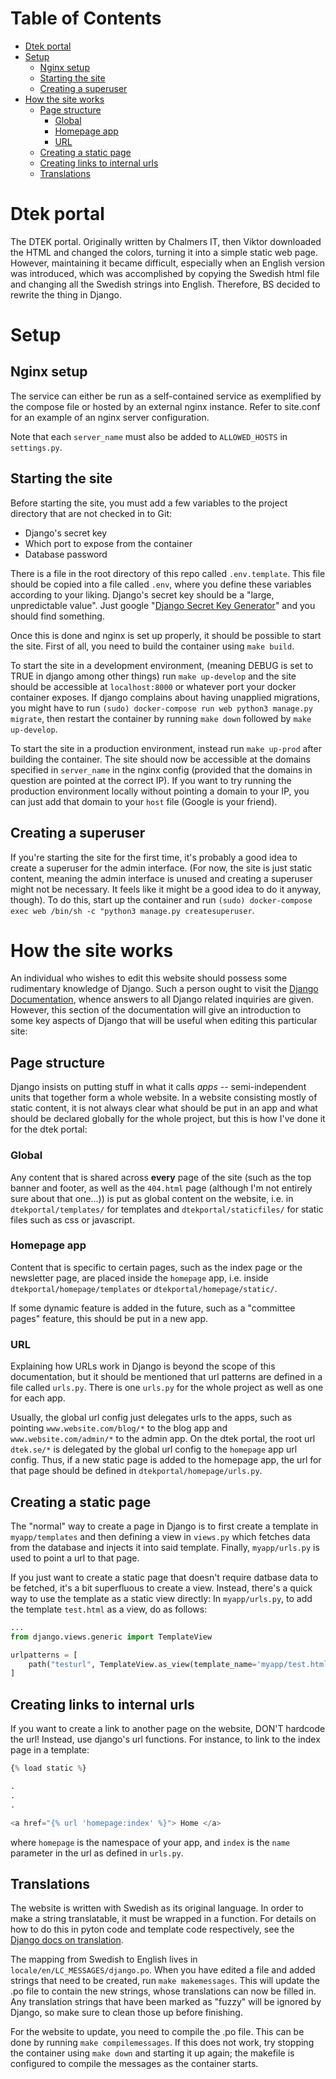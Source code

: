 Table of Contents
=================

   * [Dtek portal](#dtek-portal)
   * [Setup](#setup)
      * [Nginx setup](#nginx-setup)
      * [Starting the site](#starting-the-site)
      * [Creating a superuser](#creating-a-superuser)
   * [How the site works](#how-the-site-works)
      * [Page structure](#page-structure)
         * [Global](#global)
         * [Homepage app](#homepage-app)
         * [URL](#url)
      * [Creating a static page](#creating-a-static-page)
      * [Creating links to internal urls](#creating-links-to-internal-urls)
      * [Translations](#translations)

# Dtek portal

The DTEK portal. Originally written by Chalmers IT, then Viktor downloaded the
HTML and changed the colors, turning it into a simple static web page. However,
maintaining it became difficult, especially when an English version was
introduced, which was accomplished by copying the Swedish html file and changing
all the Swedish strings into English. Therefore, BS decided to rewrite the thing
in Django.

# Setup

## Nginx setup

The service can either be run as a self-contained service as exemplified by the
compose file or hosted by an external nginx instance. Refer to site.conf for an
example of an nginx server configuration.

Note that each `server_name` must also be added to `ALLOWED_HOSTS` in
`settings.py`.

## Starting the site

Before starting the site, you must add a few variables to the project directory
that are not checked in to Git:

* Django's secret key
* Which port to expose from the container
* Database password

There is a file in the root directory of this repo called
`.env.template`.  This file should be copied into a file called
`.env`, where you define these variables according to your liking.
Django's secret key should be a "large, unpredictable value".  Just google
"[Django Secret Key Generator](https://www.miniwebtool.com/django-secret-key-generator/)" and you should find something.

Once this is done and nginx is set up properly, it should be possible to start the site. First of
all, you need to build the container using `make build`.

To start the site in a development environment, (meaning DEBUG is set to TRUE in
django among other things) run `make up-develop` and the site should be
accessible at `localhost:8000` or whatever port your docker container exposes.
If django complains about having unapplied migrations, you might have to run
`(sudo) docker-compose run web python3 manage.py migrate`, then restart the
container by running `make down` followed by `make up-develop`.

To start the site in a production environment, instead run `make up-prod` after
building the container. The site should now be accessible at the domains
specified in `server_name` in the nginx config (provided that the domains in
question are pointed at the correct IP). If you want to try running the
production environment locally without pointing a domain to your IP, you can
just add that domain to your `host` file (Google is your friend).

## Creating a superuser

If you're starting the site for the first time, it's probably a good idea to create a superuser for the admin interface. (For now, the site is just static content, meaning the admin interface is unused and creating a superuser might not be necessary. It feels like it might be a good idea to do it anyway, though). To do this, start up the container and run `(sudo) docker-compose exec web /bin/sh -c "python3 manage.py createsuperuser`.

# How the site works

An individual who wishes to edit this website should possess some rudimentary
knowledge of Django. Such a person ought to visit the [Django
Documentation](https://docs.djangoproject.com/), whence answers to all Django
related inquiries are given. However, this section of the documentation will
give an introduction to some key aspects of Django that will be useful when
editing this particular site:

## Page structure

Django insists on putting stuff in what it calls *apps* -- semi-independent
units that together form a whole website. In a website consisting mostly of
static content, it is not always clear what should be put in an app and what
should be declared globally for the whole project, but this is how I've done it
for the dtek portal:

### Global

Any content that is shared across **every** page of the site (such as the top
banner and footer, as well as the `404.html` page (although I'm not entirely
sure about that one...)) is put as global content on the website, i.e. in
`dtekportal/templates/` for templates and `dtekportal/staticfiles/`  for static
files such as css or javascript.

### Homepage app

Content that is specific to certain pages, such as the index page or the
newsletter page, are placed inside the `homepage` app, i.e. inside
`dtekportal/homepage/templates` or `dtekportal/homepage/static/`.

If some dynamic feature is added in the future, such as a "committee pages" feature,
this should be put in a new app.

### URL

Explaining how URLs work in Django is beyond the scope of this documentation,
but it should be mentioned that url patterns are defined in a file called
`urls.py`. There is one `urls.py` for the whole project as well as one for each
app.

Usually, the global url config just delegates urls to the apps, such as
pointing `www.website.com/blog/*` to the blog app and `www.website.com/admin/*`
to the admin app.  On the dtek portal, the root url `dtek.se/*` is delegated by
the global url config to the `homepage` app url config. Thus, if a new static
page is added to the homepage app, the url for that page should be defined in
`dtekportal/homepage/urls.py`.

## Creating a static page

The "normal" way to create a page in Django is to first create a template in
`myapp/templates` and then defining a view in `views.py` which fetches data
from the database and injects it into said template.  Finally, `myapp/urls.py`
is used to point a url to that page.

If you just want to create a static page that doesn't require datbase data to
be fetched, it's a bit superfluous to create a view. Instead, there's a quick
way to use the template as a static view directly: In `myapp/urls.py`, to add
the template `test.html` as a view, do as follows:

```python
...
from django.views.generic import TemplateView

urlpatterns = [
    path("testurl", TemplateView.as_view(template_name='myapp/test.html'), name='test'),
]
```

## Creating links to internal urls

If you want to create a link to another page on the website, DON'T hardcode the url!
Instead, use django's url functions. For instance, to link to the index page in a template:

```python
{% load static %}

.
.
.

<a href="{% url 'homepage:index' %}"> Home </a>
```

where `homepage` is the namespace of your app, and `index` is the `name`
parameter in the url as defined in `urls.py`.

## Translations

The website is written with Swedish as its original language. In order to make a string translatable,  it must be wrapped in a function. For details on how to do this in pyton code and template code respectively, see the [Django docs on translation](https://docs.djangoproject.com/en/2.1/topics/i18n/translation/).

The mapping from Swedish to English lives in `locale/en/LC_MESSAGES/django.po`. When you have edited a file and added strings that need to be created, run `make makemessages`. This will update the .po file to contain the new strings, whose translations can now be filled in. Any translation strings that have been marked as "fuzzy" will be ignored by Django, so make sure to clean those up before finishing.

For the website to update, you need to compile the .po file. This can be done by running `make compilemessages`. If this does not work, try stopping the container using `make down` and starting it up again; the makefile is configured to compile the messages as the container starts.
